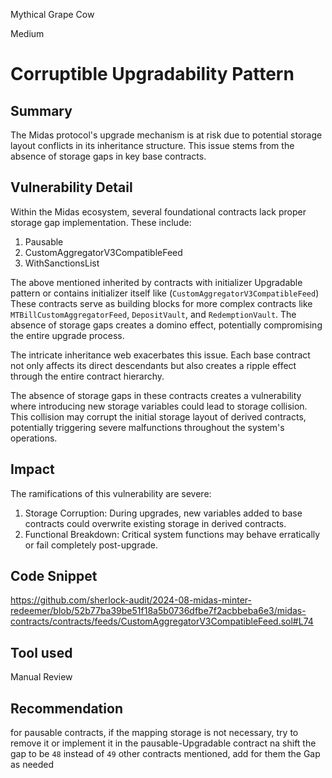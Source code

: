 Mythical Grape Cow

Medium

# Corruptible Upgradability Pattern

## Summary
The Midas protocol's upgrade mechanism is at risk due to potential storage layout conflicts in its inheritance structure. This issue stems from the absence of storage gaps in key base contracts.
## Vulnerability Detail
Within the Midas ecosystem, several foundational contracts lack proper storage gap implementation. These include:

1. Pausable
2. CustomAggregatorV3CompatibleFeed
3. WithSanctionsList

The above mentioned inherited by contracts with initializer Upgradable pattern or contains initializer itself like  (`CustomAggregatorV3CompatibleFeed`)
These contracts serve as building blocks for more complex contracts like `MTBillCustomAggregatorFeed`, `DepositVault`, and `RedemptionVault`. The absence of storage gaps creates a domino effect, potentially compromising the entire upgrade process.

The intricate inheritance web exacerbates this issue. Each base contract not only affects its direct descendants but also creates a ripple effect through the entire contract hierarchy.

The absence of storage gaps in these contracts creates a vulnerability where introducing new storage variables could lead to storage collision. This collision may corrupt the initial storage layout of derived contracts, potentially triggering severe malfunctions throughout the system's operations.
## Impact
The ramifications of this vulnerability are severe:

1. Storage Corruption: During upgrades, new variables added to base contracts could overwrite existing storage in derived contracts.
2. Functional Breakdown: Critical system functions may behave erratically or fail completely post-upgrade.
## Code Snippet
https://github.com/sherlock-audit/2024-08-midas-minter-redeemer/blob/52b77ba39be51f18a5b0736dfbe7f2acbbeba6e3/midas-contracts/contracts/feeds/CustomAggregatorV3CompatibleFeed.sol#L74
## Tool used

Manual Review

## Recommendation
for pausable contracts, if the mapping storage is not necessary, try to remove it or implement it in the pausable-Upgradable contract na shift the gap to be `48` instead of `49`
other contracts mentioned, add for them the Gap as needed


